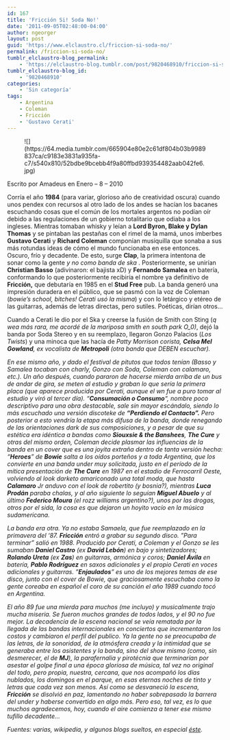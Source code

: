 ```yaml
---
id: 167
title: 'Fricción Si! Soda No!'
date: '2011-09-05T02:48:00-04:00'
author: ngeorger
layout: post
guid: 'https://www.elclaustro.cl/friccion-si-soda-no/'
permalink: /friccion-si-soda-no/
tumblr_elclaustro-blog_permalink:
    - 'https://elclaustro-blog.tumblr.com/post/9820468910/friccion-si-soda-no'
tumblr_elclaustro-blog_id:
    - '9820468910'
categories:
    - 'Sin categoría'
tags:
    - Argentina
    - Coleman
    - Fricción
    - 'Gustavo Cerati'
---
```


<figure class="tmblr-full" data-orig-height="500" data-orig-width="483">![](https://64.media.tumblr.com/665904e80e2c61df804b03b9989837ca/c9183e3831a935fa-c7/s540x810/52bdbe9bcebb4f9a80ffbd939354482aab042fe6.jpg)</figure>

Escrito por Amadeus en Enero – 8 – 2010

Corría el año **1984** (para variar, glorioso año de creatividad oscura) cuando unos pendex con recursos al otro lado de los andes se hacían los bacanes escuchando cosas que el común de los mortales argentos no podían oír debido a las regulaciones de un gobierno totalitario que odiaba a los ingleses. Mientras tomaban whisky y leían a **Lord Byron, Blake y Dylan Thomas** y se pintaban las pestañas con el rimel de la mamá, unos imberbes **Gustavo Cerati** y **Richard Coleman** componían musiquilla que sonaba a sus más rotundas ideas de cómo el mundo funcionaba en ese entonces. Oscuro, frío y decadente. De esto, surge **Clap**, la primera intentona de sonar como la gente *y no como banda de ska* . Posteriormente, se unirían **Christian Basso** (adivinaron: el bajista xD) y **Fernando Samalea** en batería, conformando lo que posteriormente recibiría el nombre ya definitivo de **Fricción,**  que debutaría en 1985 en el **Stud Free** pub. La banda generó una impresión duradera en el público, que se pasmó con la voz de Coleman (*bowie’s school, bitches! Cerati usó la misma*) y con lo letárgico y etéreo de las guitarras, además de letras directas, pero sutiles. Poéticas, dirían otros…

Cuando a Cerati le dio por el Ska y creerse la fusión de Smith con Sting (*q wea más rara, me acordé de la mariposa smith en south park O\_0)*, dejó la banda por Soda Stereo y en su reemplazo, llegaron Gonzo Palacios (*Los Twists*) y una minoca que las hacía de *Patty Morrison corista, **Celsa Mel Gowland**, ex vocalista de **Metropoli** (otra banda que DEBEN escuchar).*

*En ese mismo año, y dado el festival de pitutos que todos tenían (Basso y Samalea tocaban con charly, Gonzo con Soda, Coleman con calamaro, etc.). Un año después, cuando pararon de hacerse mierda arriba de un bus de andar de gira, se meten al estudio y graban lo que sería la primera placa (que aparece producida por Cerati, aunque el wn fue a puro tomar al estudio y viró al tercer día). “**Consumación o Consumo**“, nombre poco descriptivo para una obra destacable, sale sin mayor escándalo, siendo lo más escuchado una versión discoteke de **“Perdiendo el Contacto”.** Pero posterior a esto vendría la etapa más difusa de la banda, donde renegando de las orientaciones dark de sus composiciones, y a pesar de que su estética era idéntica a bandas como **Siouxsie &amp; the Banshees**, **The Cure** y otras del mismo orden, Coleman decide plasmar las influencias de la banda en un cover que es una joyita extraña dentro de tanta versión hecha: “**Heroes**” de **Bowie** salta a los oídos porteños y a toda Argentina, que los convierte en una banda under muy solicitada, justo en el período de la mítica presentación de **The Cure** en 1987 en el estadio de Ferrocarril Oeste, volviendo al look darketo amariconado una total moda, que hasta **Calamaro** Jr anduvo con el look de robertito (y bosnia?), mientras **Luca Prodán** paraba chalas, y al año siguiente lo seguían **Miguel Abuelo** y al último **Federico Moura** (el rozz williams argentino?), unos por las drogas, otros por el sida, la cosa es que dejaron un hoyito vacío en la música sudamericana.*

*La banda era otra. Ya no estaba Samaela, que fue reemplazado en la primavera del ‘87. **Fricción** entró a grabar su segundo disco. ”Para terminar” salió en 1988. Producido por Cerati, a Coleman y el Gonzo se les sumaban **Daniel Castro** (ex **David Lebón**) en bajo y sintetizadores; **Rolando Ureta** (ex **Zas**) en guitarras, armónica y coros; **Daniel Ávila** en batería, **Pablo Rodríguez** en saxos adicionales y el propio Cerati en voces adicionales y guitarras. ”**Enjaulados**” es uno de los mejores temas de ese disco, junto con el cover de Bowie, que graciosamente escuchaba como la gente coreaba en español el coro de su canción el año 1989 cuando tocó en Argentina.*

*El año 89 fue una mierda para muchos (me incluyo) y musicalmente trajo mucha miseria. Se fueron muchos grandes de todos lados, y el 90 no fue mejor. La decadencia de la escena nacional se veía rematada por la llegada de las bandas internacionales en conciertos que incrementaron los costos y cambiaron el perfil del publico. Ya la gente no se preocupaba de las letras, de la sonoridad, de la atmósfera creada y la intimidad que se generaba entre los asistentes y la banda, sino del show mismo (como, sin desmerecer, el de **MJ**), la parafernalia y pirotécnia que terminarían por asestar el golpe final a una época gloriosa de música, tal vez no original del todo, pero propia, nuestra, cercana, que nos acompañó los días nublados, los domingos en el parque, en esas eternas noches de tinto y letras que cada vez son menos. Así como se desvaneció la escena, **Fricción** se disolvió en paz, lamentando no haber sobrepasado la barrera del under y haberse convertido en algo más. Pero eso, tal vez, es lo que muchos agradecemos, hoy, cuando el aire comienza a tener ese mismo tufillo decadente…*

*Fuentes: varias, wikipedia, y algunos blogs sueltos, en especial [éste](http://web.archive.org/web/20100202182242/http://losinconseguiblesdelrock.blogspot.com/ "Los Inconseguibles del Rock").*